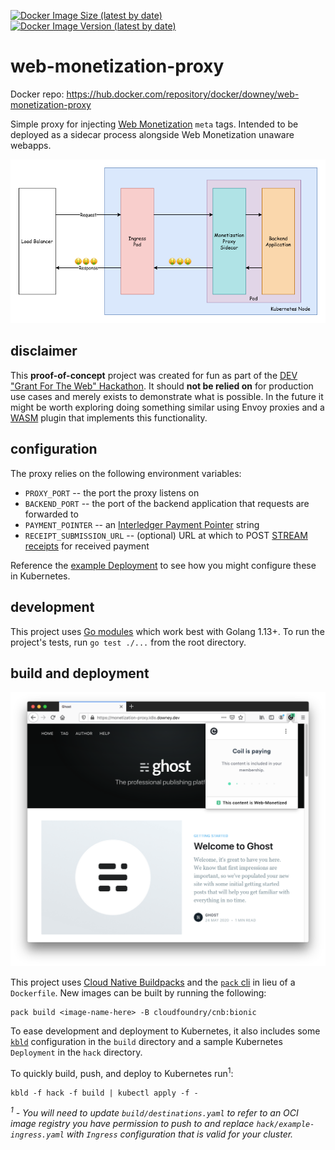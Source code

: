 [![Docker Image Size (latest by date)](https://img.shields.io/docker/image-size/downey/web-monetization-proxy)](https://hub.docker.com/repository/docker/downey/web-monetization-proxy) [![Docker Image Version (latest by date)](https://img.shields.io/docker/v/downey/web-monetization-proxy)](https://hub.docker.com/repository/docker/downey/web-monetization-proxy)

# web-monetization-proxy
Docker repo: https://hub.docker.com/repository/docker/downey/web-monetization-proxy

Simple proxy for injecting [Web Monetization](https://webmonetization.org/) `meta` tags. Intended to be deployed as a sidecar process alongside Web Monetization unaware webapps.

![Architecture diagram of the Web Monetization Proxy](doc/web-monetization-proxy.png)

## disclaimer
This **proof-of-concept** project was created for fun as part of the [DEV "Grant For The Web" Hackathon](https://dev.to/devteam/announcing-the-grant-for-the-web-hackathon-on-dev-3kd1). It should **not be relied on** for production use cases and merely exists to demonstrate what is possible. In the future it might be worth exploring doing something similar using Envoy proxies and a [WASM](https://github.com/envoyproxy/envoy-wasm) plugin that implements this functionality.

## configuration
The proxy relies on the following environment variables:
* `PROXY_PORT` -- the port the proxy listens on
* `BACKEND_PORT` -- the port of the backend application that requests are forwarded to
* `PAYMENT_POINTER` -- an [Interledger Payment Pointer](https://paymentpointers.org/) string
* `RECEIPT_SUBMISSION_URL` -- (optional) URL at which to POST [STREAM receipts](https://interledger.org/rfcs/0039-stream-receipts/) for received payment

Reference the [example Deployment](hack/example-deployment.yaml) to see how you might configure these in Kubernetes.

## development
This project uses [Go modules](https://blog.golang.org/using-go-modules) which work best with Golang 1.13+. To run the project's tests, run `go test ./...` from the root directory.

## build and deployment
![Architecture diagram of the Web Monetization Proxy](doc/example-deployment-screenshot.png)

This project uses [Cloud Native Buildpacks](https://buildpacks.io/) and the [`pack` cli](https://buildpacks.io/docs/install-pack/) in lieu of a `Dockerfile`. New images can be built by running the following:

```console
pack build <image-name-here> -B cloudfoundry/cnb:bionic
```

To ease development and deployment to Kubernetes, it also includes some [`kbld`](https://get-kbld.io/) configuration in the `build` directory and a sample Kubernetes `Deployment` in the `hack` directory.

To quickly build, push, and deploy to Kubernetes run<sup>1</sup>:

```console
kbld -f hack -f build | kubectl apply -f -
```

_<sup>1</sup> - You will need to update `build/destinations.yaml` to refer to an OCI image registry you have permission to push to and replace `hack/example-ingress.yaml` with `Ingress` configuration that is valid for your cluster._
